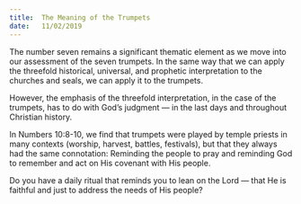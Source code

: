```yaml
---
title:  The Meaning of the Trumpets
date:   11/02/2019
---
```


The number seven remains a significant thematic element as we move into our assessment of the seven trumpets. In the same way that we can apply the threefold historical, universal, and prophetic interpretation to the churches and seals, we can apply it to the trumpets.

However, the emphasis of the threefold interpretation, in the case of the trumpets, has to do with God’s judgment — in the last days and throughout Christian history.

In Numbers 10:8-10, we find that trumpets were played by temple priests in many contexts (worship, harvest, battles, festivals), but that they always had the same connotation: Reminding the people to pray and reminding God to remember and act on His covenant with His people.

Do you have a daily ritual that reminds you to lean on the Lord — that He is faithful and just to address the needs of His people?
